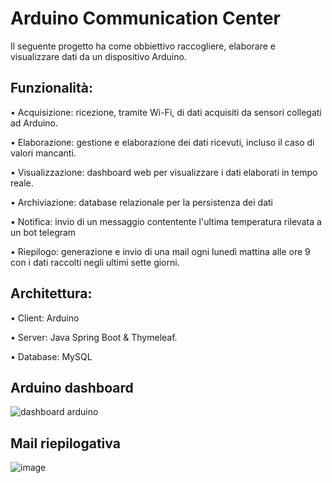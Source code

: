 # Arduino Communication Center
Il seguente progetto ha come obbiettivo raccogliere, elaborare e visualizzare dati da un dispositivo Arduino.


## Funzionalità:

•	Acquisizione: ricezione, tramite Wi-Fi, di dati acquisiti da sensori collegati ad Arduino.

•	Elaborazione: gestione e elaborazione dei dati ricevuti, incluso il caso di valori mancanti.

•	Visualizzazione: dashboard web per visualizzare i dati elaborati in tempo reale.

• Archiviazione: database relazionale per la persistenza dei dati

• Notifica: invio di un messaggio contentente l'ultima temperatura rilevata a un bot telegram

• Riepilogo: generazione e invio di una mail ogni lunedì mattina alle ore 9 con i dati raccolti negli ultimi sette giorni. 



## Architettura:

•	Client: Arduino

•	Server: Java Spring Boot & Thymeleaf. 

• Database: MySQL

## Arduino dashboard

![dashboard arduino](https://github.com/user-attachments/assets/71a14376-e041-403a-8c76-da2d1903c3e8)

## Mail riepilogativa

![image](https://github.com/user-attachments/assets/743205ca-af7c-405b-8c91-1f2103b737de)


